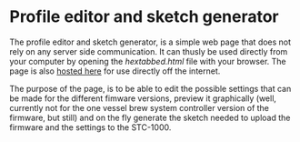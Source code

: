 Profile editor and sketch generator
===================================

The profile editor and sketch generator, is a simple web page that does not rely on any server side communication. It can thusly be used directly from your computer by opening the *hextabbed.html* file with your browser.
The page is also [hosted here](https://goo.gl/z1KEoi) for use directly off the internet.

The purpose of the page, is to be able to edit the possible settings that can be made for the different fimware versions, preview it graphically (well, currently not for the one vessel brew system controller version of the firmware, but still) and on the fly generate the sketch needed to upload the firmware and the settings to the STC-1000.

